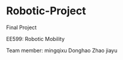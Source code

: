 # Robotic-Project
Final Project

EE599: Robotic Mobility

Team member: mingqixu
             Donghao Zhao
             jiayu
